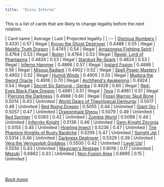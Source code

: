 ```yaml
---
title:  "Disco Inferno"
---
```


This is a list of cards that are likely to change legality before the next rotation.

| Card name | Average | Last | Projected legality |
| :-- |
[Glorious Numbers](https://db.ygoprodeck.com/card/?search=Glorious%20Numbers) | 0.4331 | 0.57 | Illegal |
[Kycoo the Ghost Destroyer](https://db.ygoprodeck.com/card/?search=Kycoo%20the%20Ghost%20Destroyer) | 0.4488 | 0.55 | Illegal |
[Malefic Truth Dragon](https://db.ygoprodeck.com/card/?search=Malefic%20Truth%20Dragon) | 0.4745 | 0.54 | Illegal |
[Amazoness Fighting Spirit](https://db.ygoprodeck.com/card/?search=Amazoness%20Fighting%20Spirit) | 0.4764 | 0.53 | Illegal |
[Buten](https://db.ygoprodeck.com/card/?search=Buten) | 0.4764 | 0.53 | Illegal |
[Raviel, Lord of Phantasms](https://db.ygoprodeck.com/card/?search=Raviel,%20Lord%20of%20Phantasms) | 0.4824 | 0.53 | Illegal |
[Stardust Re-Spark](https://db.ygoprodeck.com/card/?search=Stardust%20Re-Spark) | 0.4824 | 0.53 | Illegal |
[Inferno Hammer](https://db.ygoprodeck.com/card/?search=Inferno%20Hammer) | 0.4866 | 0.57 | Illegal |
[Instant Fusion](https://db.ygoprodeck.com/card/?search=Instant%20Fusion) | 0.4886 | 0.56 | Illegal |
[Missus Radiant](https://db.ygoprodeck.com/card/?search=Missus%20Radiant) | 0.4902 | 0.52 | Illegal |
[Spell Power Mastery](https://db.ygoprodeck.com/card/?search=Spell%20Power%20Mastery) | 0.4902 | 0.52 | Illegal |
[Humid Winds](https://db.ygoprodeck.com/card/?search=Humid%20Winds) | 0.4905 | 0.55 | Illegal |
[Mudora the Sword Oracle](https://db.ygoprodeck.com/card/?search=Mudora%20the%20Sword%20Oracle) | 0.4916 | 0.70 | Illegal |
[Archfiend's Awakening](https://db.ygoprodeck.com/card/?search=Archfiend's%20Awakening) | 0.4924 | 0.54 | Illegal |
[Secret Six Samurai - Genba](https://db.ygoprodeck.com/card/?search=Secret%20Six%20Samurai%20-%20Genba) | 0.4928 | 0.60 | Illegal |
[Red-Eyes Black Flare Dragon](https://db.ygoprodeck.com/card/?search=Red-Eyes%20Black%20Flare%20Dragon) | 0.4981 | 0.51 | Illegal |
[Teva](https://db.ygoprodeck.com/card/?search=Teva) | 0.4981 | 0.51 | Illegal |
[Piercing the Darkness](https://db.ygoprodeck.com/card/?search=Piercing%20the%20Darkness) | 0.4988 | 0.60 | Illegal |
[Fossil Warrior Skull Bone](https://db.ygoprodeck.com/card/?search=Fossil%20Warrior%20Skull%20Bone) | 0.5014 | 0.43 | Unlimited |
[World Gears of Theurlogical Demiurgy](https://db.ygoprodeck.com/card/?search=World%20Gears%20of%20Theurlogical%20Demiurgy) | 0.5017 | 0.46 | Unlimited |
[Red Rising Dragon](https://db.ygoprodeck.com/card/?search=Red%20Rising%20Dragon) | 0.5055 | 0.44 | Unlimited |
[Giant Orc](https://db.ygoprodeck.com/card/?search=Giant%20Orc) | 0.5057 | 0.47 | Unlimited |
[Dragonmaid Sheou](https://db.ygoprodeck.com/card/?search=Dragonmaid%20Sheou) | 0.5079 | 0.49 | Unlimited |
[Red Sprinter](https://db.ygoprodeck.com/card/?search=Red%20Sprinter) | 0.5093 | 0.42 | Unlimited |
[Zombie World](https://db.ygoprodeck.com/card/?search=Zombie%20World) | 0.5098 | 0.48 | Unlimited |
[Infernity Knight](https://db.ygoprodeck.com/card/?search=Infernity%20Knight) | 0.5136 | 0.46 | Unlimited |
[Gem-Knight Zirconia](https://db.ygoprodeck.com/card/?search=Gem-Knight%20Zirconia) | 0.5155 | 0.45 | Unlimited |
[Howling Insect](https://db.ygoprodeck.com/card/?search=Howling%20Insect) | 0.5236 | 0.47 | Unlimited |
[The Phantom Knights of Rusty Bardiche](https://db.ygoprodeck.com/card/?search=The%20Phantom%20Knights%20of%20Rusty%20Bardiche) | 0.5295 | 0.47 | Unlimited |
[Spright Jet](https://db.ygoprodeck.com/card/?search=Spright%20Jet) | 0.5314 | 0.46 | Unlimited |
[Darkness Destroyer](https://db.ygoprodeck.com/card/?search=Darkness%20Destroyer) | 0.5329 | 0.39 | Unlimited |
[Vera the Vernusylph Goddess](https://db.ygoprodeck.com/card/?search=Vera%20the%20Vernusylph%20Goddess) | 0.5500 | 0.42 | Unlimited |
[Level Up!](https://db.ygoprodeck.com/card/?search=Level%20Up!) | 0.5550 | 0.43 | Unlimited |
[Magician's Restage](https://db.ygoprodeck.com/card/?search=Magician's%20Restage) | 0.6016 | 0.17 | Unlimited |
[Mezuki](https://db.ygoprodeck.com/card/?search=Mezuki) | 0.6862 | 0.33 | Unlimited |
[Non-Fusion Area](https://db.ygoprodeck.com/card/?search=Non-Fusion%20Area) | 0.6895 | 0.15 | Unlimited |

<br>

###### [Back home](index)